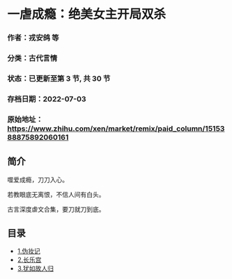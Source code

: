 # 一虐成瘾：绝美女主开局双杀

### 作者：戎安鸽 等

### 分类：古代言情

### 状态：已更新至第 3 节, 共 30 节

### 存档日期：2022-07-03

### 原始地址：https://www.zhihu.com/xen/market/remix/paid_column/1515388875892060161


## 简介
噬爱成瘾，刀刀入心。


若教眼底无离恨，不信人间有白头。


古言深度虐文合集，要刀就刀到底。


  





## 目录
- [1.伪妆记](1.伪妆记.md)<!-- 2022-06-01 10:53 -->
- [2.长乐宫](2.长乐宫.md)<!-- 2022-06-02 04:27 -->
- [3.犹如故人归](3.犹如故人归.md)<!-- 2022-06-29 07:31 -->
